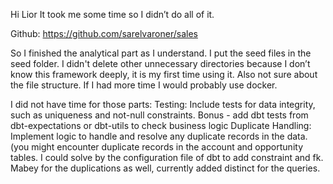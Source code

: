 Hi Lior 
It took me some time so I didn’t do all of it.

Github: https://github.com/sarelvaroner/sales

So I finished the analytical part as I understand.
I put the seed files in the seed folder.
I didn't delete other unnecessary directories because I don’t know this framework deeply, it is my first time using it.
Also not sure about the file structure.
If I had more time I would probably use docker.

I did not have time for those parts:
Testing:
Include tests for data integrity, such as uniqueness and not-null constraints.
Bonus - add dbt tests from dbt-expectations or dbt-utils to check business logic
Duplicate Handling:
Implement logic to handle and resolve any duplicate records in the data. (you might encounter duplicate records in the account and opportunity tables.
I could solve by the configuration file of dbt to add constraint and fk.
Mabey for the duplications as well, currently added distinct for the queries.










